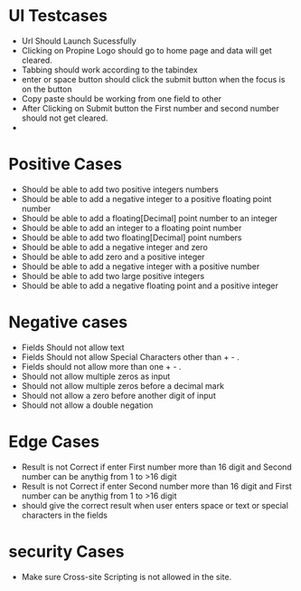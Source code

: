 # UI Testcases
- Url Should Launch Sucessfully
- Clicking on Propine Logo should go to home page and data will get cleared.
- Tabbing should work according to the tabindex
- enter or space button should click the submit button when the focus is on the button
- Copy paste should be working from one field to other
- After Clicking on Submit button the First number and second number should not get cleared.
- 

# Positive Cases
- Should be able to add two positive integers numbers
- Should be able to add a negative integer to a positive floating point number
- Should be able to add a floating[Decimal] point number to an integer
- Should be able to add an integer to a floating point number
- Should be able to add two floating[Decimal] point numbers
- Should be able to add a negative integer and zero
- Should be able to add zero and a positive integer
- Should be able to add a negative integer with a positive number
- Should be able to add two large positive integers
- Should be able to add a negative floating point and a positive integer


# Negative cases
- Fields Should not allow text 
- Fields Should not allow Special Characters other than + - . 
- Fields should not allow more than one + - .
- Should not allow multiple zeros as input
- Should not allow multiple zeros before a decimal mark
- Should not allow a zero before another digit of input
- Should not allow a double negation

# Edge Cases
- Result is not Correct if enter First number more than 16 digit and Second number can be anythig from 1 to >16 digit
- Result is not Correct if enter Second number more than 16 digit and First number can be anythig from 1 to >16 digit
- should give the correct result when user enters space or text or special characters in the fields

# security Cases
- Make sure Cross-site Scripting is not allowed in the site.
